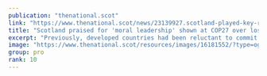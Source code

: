 ```yaml
---
publication: "thenational.scot"
link: "https://www.thenational.scot/news/23139927.scotland-played-key-role-breaking-taboo-loss-damage/"
title: "Scotland praised for 'moral leadership' shown at COP27 over loss and damage fund"
excerpt: "Previously, developed countries had been reluctant to commit to paying up compensation for the damage already caused to countries in the Global South"
image: "https://www.thenational.scot/resources/images/16181552/?type=og-image"
group: pro
rank: 10
---
```

